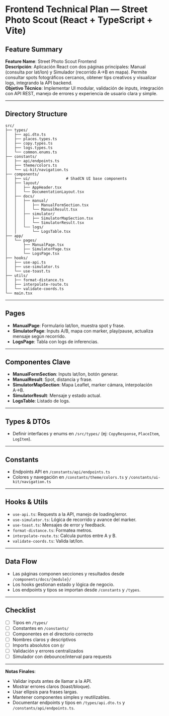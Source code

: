 # Frontend Technical Plan — Street Photo Scout (React + TypeScript + Vite)

## Feature Summary

**Feature Name**: Street Photo Scout Frontend  
**Descripción**: Aplicación React con dos páginas principales: Manual (consulta por lat/lon) y Simulador (recorrido A→B en mapa). Permite consultar spots fotográficos cercanos, obtener tips creativos y visualizar logs, integrando la API backend.  
**Objetivo Técnico**: Implementar UI modular, validación de inputs, integración con API REST, manejo de errores y experiencia de usuario clara y simple.

---

## Directory Structure

```
src/
├── types/
│   ├── api.dto.ts
│   ├── places.types.ts
│   ├── copy.types.ts
│   ├── logs.types.ts
│   └── common.enums.ts
├── constants/
│   ├── api/endpoints.ts
│   ├── theme/colors.ts
│   └── ui-kit/navigation.ts
├── components/
│   ├── ui/                # ShadCN UI base components
│   ├── layout/
│   │   ├── AppHeader.tsx
│   │   └── DocumentationLayout.tsx
│   ├── docs/
│   │   ├── manual/
│   │   │   ├── ManualFormSection.tsx
│   │   │   └── ManualResult.tsx
│   │   ├── simulator/
│   │   │   ├── SimulatorMapSection.tsx
│   │   │   └── SimulatorResult.tsx
│   │   └── logs/
│   │       └── LogsTable.tsx
├── app/
│   └── pages/
│       ├── ManualPage.tsx
│       ├── SimulatorPage.tsx
│       └── LogsPage.tsx
├── hooks/
│   ├── use-api.ts
│   ├── use-simulator.ts
│   └── use-toast.ts
├── utils/
│   ├── format-distance.ts
│   ├── interpolate-route.ts
│   └── validate-coords.ts
└── main.tsx
```

---

## Pages

- **ManualPage**: Formulario lat/lon, muestra spot y frase.
- **SimulatorPage**: Inputs A/B, mapa con marker, play/pause, actualiza mensaje según recorrido.
- **LogsPage**: Tabla con logs de inferencias.

---

## Componentes Clave

- **ManualFormSection**: Inputs lat/lon, botón generar.
- **ManualResult**: Spot, distancia y frase.
- **SimulatorMapSection**: Mapa Leaflet, marker cámara, interpolación A→B.
- **SimulatorResult**: Mensaje y estado actual.
- **LogsTable**: Listado de logs.

---

## Types & DTOs

- Definir interfaces y enums en `/src/types/` (ej: `CopyResponse`, `PlaceItem`, `LogItem`).

---

## Constants

- Endpoints API en `/constants/api/endpoints.ts`
- Colores y navegación en `/constants/theme/colors.ts` y `/constants/ui-kit/navigation.ts`

---

## Hooks & Utils

- `use-api.ts`: Requests a la API, manejo de loading/error.
- `use-simulator.ts`: Lógica de recorrido y avance del marker.
- `use-toast.ts`: Mensajes de error y feedback.
- `format-distance.ts`: Formatea metros.
- `interpolate-route.ts`: Calcula puntos entre A y B.
- `validate-coords.ts`: Valida lat/lon.

---

## Data Flow

- Las páginas componen secciones y resultados desde `/components/docs/{module}/`
- Los hooks gestionan estado y lógica de negocio.
- Los endpoints y tipos se importan desde `/constants` y `/types`.

---

## Checklist

- [ ] Tipos en `/types/`
- [ ] Constantes en `/constants/`
- [ ] Componentes en el directorio correcto
- [ ] Nombres claros y descriptivos
- [ ] Imports absolutos con `@/`
- [ ] Validación y errores centralizados
- [ ] Simulador con debounce/interval para requests

---

**Notas Finales**:  
- Validar inputs antes de llamar a la API.
- Mostrar errores claros (toast/bloque).
- Usar ellipsis para frases largas.
- Mantener componentes simples y reutilizables.
- Documentar endpoints y tipos en `/types/api.dto.ts` y `/constants/api/endpoints.ts`.